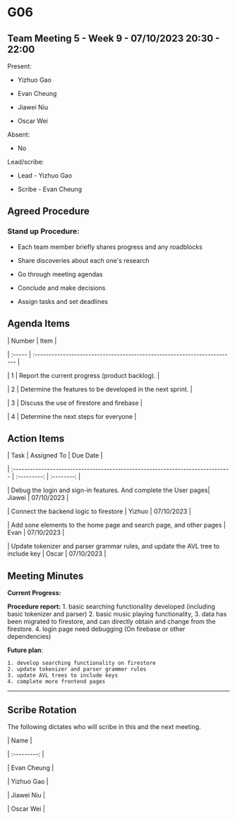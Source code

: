 # G06

  

## Team Meeting 5 - Week 9 - 07/10/2023 20:30 - 22:00

  

Present:

  

- Yizhuo Gao

- Evan Cheung

- Jiawei Niu

- Oscar Wei

  

Absent:

  

- No

  

Lead/scribe:

  

- Lead - Yizhuo Gao

- Scribe - Evan Cheung

  

## Agreed Procedure

  

### Stand up Procedure:

  

- Each team member briefly shares progress and any roadblocks

- Share discoveries about each one's research

- Go through meeting agendas

- Conclude and make decisions

- Assign tasks and set deadlines

  

## Agenda Items

  

| Number | Item |

| :----- | :----------------------------------------------------------------------- |

| 1 | Report the current progress (product backlog). |

| 2 | Determine the features to be developed in the next sprint. |

| 3 | Discuss the use of firestore and firebase |

| 4 | Determine the next steps for everyone |



  

## Action Items

  

| Task | Assigned To | Due Date |

| :----------------------------------------------------------------------------- | :---------: | :--------: |

| Debug the login and sign-in features. And complete the User pages| Jiawei | 07/10/2023 |

| Connect the backend logic to firestore | Yizhuo | 07/10/2023 |

| Add sone elements to the home page and search page, and other pages | Evan | 07/10/2023 |

| Update tokenizer and parser grammar rules, and update the AVL tree to include key  | Oscar | 07/10/2023 |

  

## Meeting Minutes

  
  

**Current Progress:**

  

**Procedure report:** 
	1. basic searching functionality developed (including basic tokenizer and parser)
	2. basic music playing functionality, 
	3. data has been migrated to firestore, and can directly obtain and change from the firestore.
	4. login page need debugging (On firebase or other dependencies)


**Future plan**:

	1. develop searching functionality on firestore
	2. update tokenizer and parser grammer rules
	3. update AVL trees to include keys
	4. complete more frontend pages



  

---

  

  

## Scribe Rotation

  

The following dictates who will scribe in this and the next meeting.

  

| Name |

| :---------: |

| Evan Cheung |

| Yizhuo Gao |

| Jiawei Niu |

| Oscar Wei |
